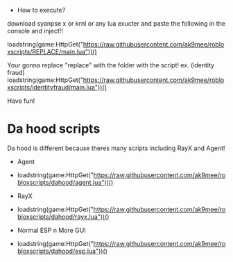 - How to execute?

download syanpse x or krnl or any lua exucter and paste the following in the console and inject!!

loadstring(game:HttpGet("https://raw.githubusercontent.com/ak9mee/robloxscripts/REPLACE/main.lua"))()

Your gonna replace "replace" with the folder with the script!
ex. (identity fraud) loadstring(game:HttpGet("https://raw.githubusercontent.com/ak9mee/robloxscripts/identityfraud/main.lua"))()

Have fun!

# Da hood scripts

Da hood is different because theres many scripts including RayX and Agent!

- Agent
- loadstring(game:HttpGet("https://raw.githubusercontent.com/ak9mee/robloxscripts/dahood/agent.lua"))()

- RayX
- loadstring(game:HttpGet("https://raw.githubusercontent.com/ak9mee/robloxscripts/dahood/rayx.lua"))()

- Normal ESP n More GUI
- loadstring(game:HttpGet("https://raw.githubusercontent.com/ak9mee/robloxscripts/dahood/esp.lua"))()

